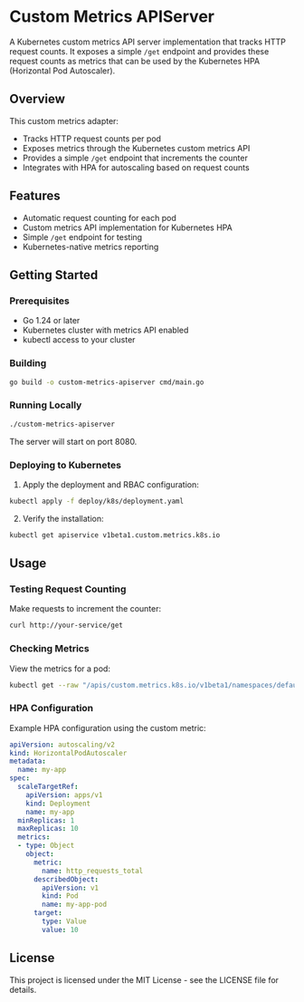 # Custom Metrics APIServer

A Kubernetes custom metrics API server implementation that tracks HTTP request counts. It exposes a simple `/get` endpoint and provides these request counts as metrics that can be used by the Kubernetes HPA (Horizontal Pod Autoscaler).

## Overview

This custom metrics adapter:
- Tracks HTTP request counts per pod
- Exposes metrics through the Kubernetes custom metrics API
- Provides a simple `/get` endpoint that increments the counter
- Integrates with HPA for autoscaling based on request counts

## Features

- Automatic request counting for each pod
- Custom metrics API implementation for Kubernetes HPA
- Simple `/get` endpoint for testing
- Kubernetes-native metrics reporting

## Getting Started

### Prerequisites

- Go 1.24 or later
- Kubernetes cluster with metrics API enabled
- kubectl access to your cluster

### Building

```bash
go build -o custom-metrics-apiserver cmd/main.go
```

### Running Locally

```bash
./custom-metrics-apiserver
```

The server will start on port 8080.

### Deploying to Kubernetes

1. Apply the deployment and RBAC configuration:
```bash
kubectl apply -f deploy/k8s/deployment.yaml
```

2. Verify the installation:
```bash
kubectl get apiservice v1beta1.custom.metrics.k8s.io
```

## Usage

### Testing Request Counting

Make requests to increment the counter:
```bash
curl http://your-service/get
```

### Checking Metrics

View the metrics for a pod:
```bash
kubectl get --raw "/apis/custom.metrics.k8s.io/v1beta1/namespaces/default/pods/*/http_requests_total"
```

### HPA Configuration

Example HPA configuration using the custom metric:
```yaml
apiVersion: autoscaling/v2
kind: HorizontalPodAutoscaler
metadata:
  name: my-app
spec:
  scaleTargetRef:
    apiVersion: apps/v1
    kind: Deployment
    name: my-app
  minReplicas: 1
  maxReplicas: 10
  metrics:
  - type: Object
    object:
      metric:
        name: http_requests_total
      describedObject:
        apiVersion: v1
        kind: Pod
        name: my-app-pod
      target:
        type: Value
        value: 10
```

## License

This project is licensed under the MIT License - see the LICENSE file for details. 